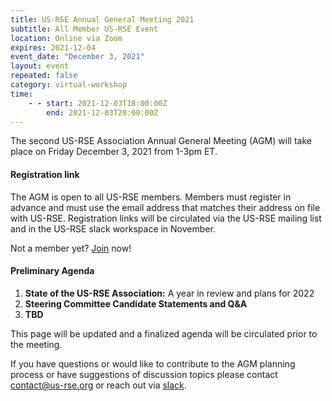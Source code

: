 ```yaml
---
title: US-RSE Annual General Meeting 2021
subtitle: All Member US-RSE Event
location: Online via Zoom
expires: 2021-12-04
event_date: "December 3, 2021"
layout: event
repeated: false
category: virtual-workshop
time:
    - - start: 2021-12-03T18:00:00Z
        end: 2021-12-03T20:00:00Z
---
```


The second US-RSE Association Annual General Meeting (AGM) will take place on Friday December 3, 2021 from 1-3pm ET.

#### Registration link

The AGM is open to all US-RSE members.
Members must register in advance and must use the email address that matches their address on file with US-RSE. 
Registration links will be circulated via the US-RSE mailing list and in the US-RSE slack workspace in November.

Not a member yet? [Join](https://us-rse.org/join/) now!

#### Preliminary Agenda

1. **State of the US-RSE Association:** A year in review and plans for 2022
1. **Steering Committee Candidate Statements and Q&A**
1. **TBD**

This page will be updated and a finalized agenda will be circulated prior to the meeting.

If you have questions or would like to contribute to the AGM planning process or have suggestions of discussion topics please contact contact@us-rse.org or reach out via [slack](https://usrse.slack.com/).
